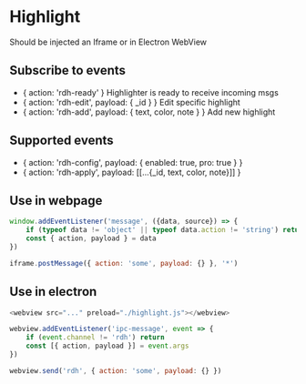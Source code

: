 # Highlight
Should be injected an Iframe or in Electron WebView

## Subscribe to events
- { action: 'rdh-ready' }                                   Highlighter is ready to receive incoming msgs
- { action: 'rdh-edit', payload: { _id } }                  Edit specific highlight
- { action: 'rdh-add', payload: { text, color, note } }     Add new highlight

## Supported events
- { action: 'rdh-config', payload: { enabled: true, pro: true } }
- { action: 'rdh-apply', payload: [[...{_id, text, color, note}]] }

## Use in webpage
```js
window.addEventListener('message', ({data, source}) => {
    if (typeof data != 'object' || typeof data.action != 'string') return
    const { action, payload } = data
})

iframe.postMessage({ action: 'some', payload: {} }, '*')
```

## Use in electron
```js
<webview src="..." preload="./highlight.js"></webview>

webview.addEventListener('ipc-message', event => {
    if (event.channel != 'rdh') return
    const [{ action, payload }] = event.args
})

webview.send('rdh', { action: 'some', payload: {} })
```